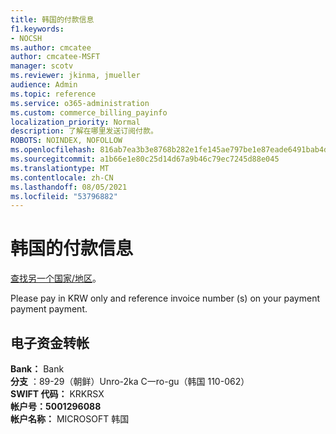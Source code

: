 ```yaml
---
title: 韩国的付款信息
f1.keywords:
- NOCSH
ms.author: cmcatee
author: cmcatee-MSFT
manager: scotv
ms.reviewer: jkinma, jmueller
audience: Admin
ms.topic: reference
ms.service: o365-administration
ms.custom: commerce_billing_payinfo
localization_priority: Normal
description: 了解在哪里发送订阅付款。
ROBOTS: NOINDEX, NOFOLLOW
ms.openlocfilehash: 816ab7ea3b3e8768b282e1fe145ae797be1e87eade6491bab4d463c80f65d133
ms.sourcegitcommit: a1b66e1e80c25d14d67a9b46c79ec7245d88e045
ms.translationtype: MT
ms.contentlocale: zh-CN
ms.lasthandoff: 08/05/2021
ms.locfileid: "53796882"
---
```

# <a name="payment-information-for-korea"></a>韩国的付款信息

[查找另一个国家/地区](../billing-and-payments/pay-for-your-subscription.md)。

Please pay in KRW only and reference invoice number (s) on your payment payment payment.

## <a name="electronic-funds-transfer"></a>电子资金转帐

**Bank：** Bank  
**分支** ：89-29（朝鲜）Unro-2ka C一ro-gu（韩国 110-062）  
**SWIFT 代码：** KRKRSX  
**帐户号：5001296088**  
**帐户名称：** MICROSOFT 韩国
